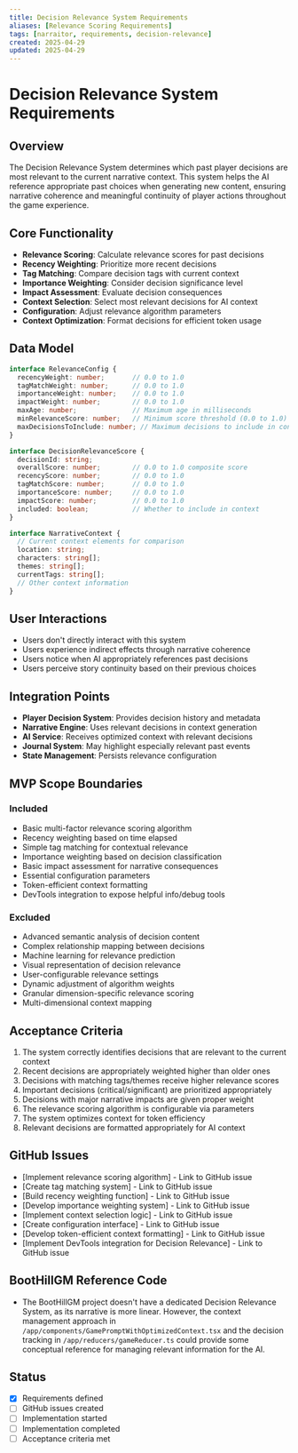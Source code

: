 ```yaml
---
title: Decision Relevance System Requirements
aliases: [Relevance Scoring Requirements]
tags: [narraitor, requirements, decision-relevance]
created: 2025-04-29
updated: 2025-04-29
---
```


# Decision Relevance System Requirements

## Overview
The Decision Relevance System determines which past player decisions are most relevant to the current narrative context. This system helps the AI reference appropriate past choices when generating new content, ensuring narrative coherence and meaningful continuity of player actions throughout the game experience.

## Core Functionality
- **Relevance Scoring**: Calculate relevance scores for past decisions
- **Recency Weighting**: Prioritize more recent decisions
- **Tag Matching**: Compare decision tags with current context
- **Importance Weighting**: Consider decision significance level
- **Impact Assessment**: Evaluate decision consequences
- **Context Selection**: Select most relevant decisions for AI context
- **Configuration**: Adjust relevance algorithm parameters
- **Context Optimization**: Format decisions for efficient token usage

## Data Model

```typescript
interface RelevanceConfig {
  recencyWeight: number;       // 0.0 to 1.0
  tagMatchWeight: number;      // 0.0 to 1.0
  importanceWeight: number;    // 0.0 to 1.0
  impactWeight: number;        // 0.0 to 1.0
  maxAge: number;              // Maximum age in milliseconds
  minRelevanceScore: number;   // Minimum score threshold (0.0 to 1.0)
  maxDecisionsToInclude: number; // Maximum decisions to include in context
}

interface DecisionRelevanceScore {
  decisionId: string;
  overallScore: number;        // 0.0 to 1.0 composite score
  recencyScore: number;        // 0.0 to 1.0
  tagMatchScore: number;       // 0.0 to 1.0
  importanceScore: number;     // 0.0 to 1.0
  impactScore: number;         // 0.0 to 1.0
  included: boolean;           // Whether to include in context
}

interface NarrativeContext {
  // Current context elements for comparison
  location: string;
  characters: string[];
  themes: string[];
  currentTags: string[];
  // Other context information
}
```

## User Interactions
- Users don't directly interact with this system
- Users experience indirect effects through narrative coherence
- Users notice when AI appropriately references past decisions
- Users perceive story continuity based on their previous choices

## Integration Points
- **Player Decision System**: Provides decision history and metadata
- **Narrative Engine**: Uses relevant decisions in context generation
- **AI Service**: Receives optimized context with relevant decisions
- **Journal System**: May highlight especially relevant past events
- **State Management**: Persists relevance configuration

## MVP Scope Boundaries

### Included
- Basic multi-factor relevance scoring algorithm
- Recency weighting based on time elapsed
- Simple tag matching for contextual relevance
- Importance weighting based on decision classification
- Basic impact assessment for narrative consequences
- Essential configuration parameters
- Token-efficient context formatting
- DevTools integration to expose helpful info/debug tools

### Excluded
- Advanced semantic analysis of decision content
- Complex relationship mapping between decisions
- Machine learning for relevance prediction
- Visual representation of decision relevance
- User-configurable relevance settings
- Dynamic adjustment of algorithm weights
- Granular dimension-specific relevance scoring
- Multi-dimensional context mapping

## Acceptance Criteria
1. The system correctly identifies decisions that are relevant to the current context
2. Recent decisions are appropriately weighted higher than older ones
3. Decisions with matching tags/themes receive higher relevance scores
4. Important decisions (critical/significant) are prioritized appropriately
5. Decisions with major narrative impacts are given proper weight
6. The relevance scoring algorithm is configurable via parameters
7. The system optimizes context for token efficiency
8. Relevant decisions are formatted appropriately for AI context

## GitHub Issues
- [Implement relevance scoring algorithm] - Link to GitHub issue
- [Create tag matching system] - Link to GitHub issue
- [Build recency weighting function] - Link to GitHub issue
- [Develop importance weighting system] - Link to GitHub issue
- [Implement context selection logic] - Link to GitHub issue
- [Create configuration interface] - Link to GitHub issue
- [Develop token-efficient context formatting] - Link to GitHub issue
- [Implement DevTools integration for Decision Relevance] - Link to GitHub issue

## BootHillGM Reference Code
- The BootHillGM project doesn't have a dedicated Decision Relevance System, as its narrative is more linear. However, the context management approach in `/app/components/GamePromptWithOptimizedContext.tsx` and the decision tracking in `/app/reducers/gameReducer.ts` could provide some conceptual reference for managing relevant information for the AI.

## Status
- [x] Requirements defined
- [ ] GitHub issues created
- [ ] Implementation started
- [ ] Implementation completed
- [ ] Acceptance criteria met